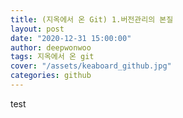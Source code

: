 ```yaml
---
title: (지옥에서 온 Git) 1.버전관리의 본질
layout: post
date: "2020-12-31 15:00:00"
author: deepwonwoo
tags: 지옥에서 온 git
cover: "/assets/keaboard_github.jpg"
categories: github
---
```


test
